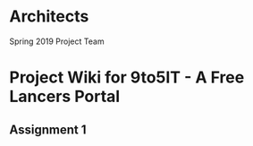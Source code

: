 # Architects

Spring 2019 Project Team

# Project Wiki for 9to5IT - A Free Lancers Portal
 ## Assignment 1
 
